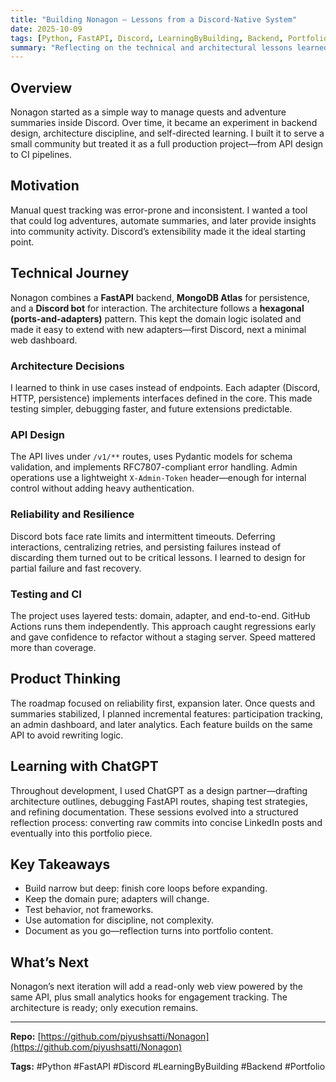 ```yaml
---
title: "Building Nonagon — Lessons from a Discord-Native System"
date: 2025-10-09
tags: [Python, FastAPI, Discord, LearningByBuilding, Backend, Portfolio]
summary: "Reflecting on the technical and architectural lessons learned while building Nonagon — a Discord-native quest and summary management system built with FastAPI and MongoDB."
---
```


## Overview

Nonagon started as a simple way to manage quests and adventure summaries inside Discord. Over time, it became an experiment in backend design, architecture discipline, and self-directed learning. I built it to serve a small community but treated it as a full production project—from API design to CI pipelines.

## Motivation

Manual quest tracking was error-prone and inconsistent. I wanted a tool that could log adventures, automate summaries, and later provide insights into community activity. Discord’s extensibility made it the ideal starting point.

## Technical Journey

Nonagon combines a **FastAPI** backend, **MongoDB Atlas** for persistence, and a **Discord bot** for interaction. The architecture follows a **hexagonal (ports-and-adapters)** pattern. This kept the domain logic isolated and made it easy to extend with new adapters—first Discord, next a minimal web dashboard.

### Architecture Decisions

I learned to think in use cases instead of endpoints. Each adapter (Discord, HTTP, persistence) implements interfaces defined in the core. This made testing simpler, debugging faster, and future extensions predictable.

### API Design

The API lives under `/v1/**` routes, uses Pydantic models for schema validation, and implements RFC7807-compliant error handling. Admin operations use a lightweight `X-Admin-Token` header—enough for internal control without adding heavy authentication.

### Reliability and Resilience

Discord bots face rate limits and intermittent timeouts. Deferring interactions, centralizing retries, and persisting failures instead of discarding them turned out to be critical lessons. I learned to design for partial failure and fast recovery.

### Testing and CI

The project uses layered tests: domain, adapter, and end-to-end. GitHub Actions runs them independently. This approach caught regressions early and gave confidence to refactor without a staging server. Speed mattered more than coverage.

## Product Thinking

The roadmap focused on reliability first, expansion later. Once quests and summaries stabilized, I planned incremental features: participation tracking, an admin dashboard, and later analytics. Each feature builds on the same API to avoid rewriting logic.

## Learning with ChatGPT

Throughout development, I used ChatGPT as a design partner—drafting architecture outlines, debugging FastAPI routes, shaping test strategies, and refining documentation. These sessions evolved into a structured reflection process: converting raw commits into concise LinkedIn posts and eventually into this portfolio piece.

## Key Takeaways

* Build narrow but deep: finish core loops before expanding.
* Keep the domain pure; adapters will change.
* Test behavior, not frameworks.
* Use automation for discipline, not complexity.
* Document as you go—reflection turns into portfolio content.

## What’s Next

Nonagon’s next iteration will add a read-only web view powered by the same API, plus small analytics hooks for engagement tracking. The architecture is ready; only execution remains.

---

**Repo:** [https://github.com/piyushsatti/Nonagon](https://github.com/piyushsatti/Nonagon)

**Tags:** #Python #FastAPI #Discord #LearningByBuilding #Backend #Portfolio
